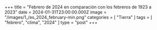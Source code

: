 +++
title = "Febrero de 2024 en comparación con los febreros de 1923 a 2023"
date = 2024-01-31T23:00:00.000Z
image = "/images/1_/es_2024_february-min.png"
categories = [ "Tierra" ]
tags = [ "febrero", "clima", "2024" ]
type = "post"
+++

